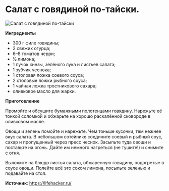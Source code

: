 # Салат с говядиной по-тайски.

![Салат с говядиной по-тайски](/images/Kulinar/Salad/tay-salat-myaso.jpg 'Салат с говядиной по-тайски')

**Ингредиенты**

- 300 г филе говядины;
- 2 свежих огурца;
- 6–8 томатов черри;
- ½ лимона;
- 1 пучок кинзы, зелёного лука и листьев салата;
- 1 зубчик чеснока;
- 1 столовая ложка соевого соуса;
- 2 столовые ложки рыбного соуса;
- 1 чайная ложка тростникового сахара;
- оливковое масло для жарки.

**Приготовление**

Промойте и обсушите бумажными полотенцами говядину. Нарежьте её тонкой соломкой и обжарьте на хорошо раскалённой сковороде в оливковом масле.

Овощи и зелень помойте и нарежьте. Чем тоньше кусочки, тем нежнее вкус салата. В небольшом сотейнике соедините соевый и рыбный соус, сахар и пропущенный через пресс чеснок. Засыпьте туда овощи и поставьте на огонь. Дайте им немного нагреться (не тушите!) и снимите с огня.

Выложите на блюдо листья салата, обжаренную говядину, подогретые в соусе овощи. Полейте всё это соком лимона, посыпьте зеленью и подавайте на стол.

**Источник**: https://lifehacker.ru/
